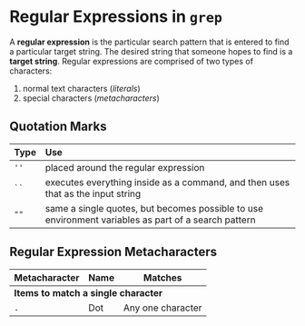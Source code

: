 # Regular Expressions in `grep`

A **regular expression** is the particular search pattern that is entered to find a particular target string. The desired string that someone hopes to find is a **target string**. Regular expressions are comprised of two types of characters:

1. normal text characters (*literals*)
2. special characters (*metacharacters*)

## Quotation Marks

| Type | Use |
|:---- |:--- |
| `''` | placed around the regular expression |
| ` `` ` | executes everything inside as a command, and then uses that as the input string |
| `""` | same a single quotes, but becomes possible to use environment variables as part of a search pattern |

## Regular Expression Metacharacters

<table>
    <thead>
        <th>Metacharacter</th>
        <th>Name</th>
        <th>Matches</th>
    </thead>
    <tbody>
        <tr>
            <td colspan="3"><b>Items to match a single character</b></td>
        </tr>
        <tr>
            <td><code>.</code></td>
            <td>Dot</td>
            <td>Any one character</td>
        </tr>
    </tbody>
</table>
